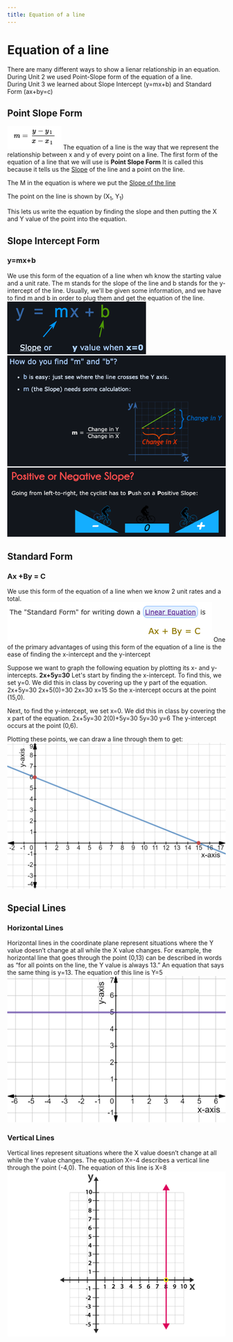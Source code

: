 ```yaml
---
title: Equation of a line
---
```

# Equation of a line
There are many different ways to show a lienar relationship in an equation.  During Unit 2 we used Point-Slope form of the equation of a line.  
During Unit 3 we learned about Slope Intercept (y=mx+b) and Standard Form (ax+by=c)

## Point Slope Form 

![](/Unit2/attatchments/Pasted%20image%2020211028080744.png)
The equation of a line is the way that we represent the relationship between x and y of every point on a line.
The first form of the equation of a line that we will use is **Point Slope Form**
It is called this because it tells us the [Slope](Unit2/Slopeofaline.md) of the line and a point on the line.

The M in the equation is where we put the [Slope of the line](Unit2/Slopeofaline.md)

The point on the line is shown by (X<sub>1</sub>, Y<sub>1</sub>)

This lets us write the equation by finding the slope and then putting the X and Y value of the point into the equation.


## Slope Intercept Form
### y=mx+b
We use this form of the equation of a line when wh know the starting value and a unit rate.
The m stands for the slope of the line and b stands for the y-intercept of the line. Usually, we'll be given some information, and we have to find m and b in order to plug them and get the equation of the line.
![](/Unit2/attatchments/Pasted%20image%2020211207074046.png)
![](/Unit2/attatchments/Pasted%20image%2020211207074114.png)
![](/Unit2/attatchments/Pasted%20image%2020211207074333.png)

## Standard Form
### Ax +By = C
We use this form of the equation of a line when we know 2 unit rates and a total.
![](/Unit2/attatchments/Pasted%20image%2020211207074645.png)
One of the primary advantages of using this form of the equation of a line is the ease of finding the x-intercept and the y-intercept

Suppose we want to graph the following equation by plotting its x- and y-intercepts.
**2x+5y=30**
Let's start by finding the x-intercept. To find this, we set y=0. We did this in class by covering up the y part of the equation.
2x+5y=30
2x+5(0)=30
2x=30
x=15
So the x-intercept occurs at the point (15,0).

Next, to find the y-intercept, we set x=0. We did this in class by covering the x part of the equation.
2x+5y=30
2(0)+5y=30
5y=30
y=6
The y-intercept occurs at the point (0,6).

Plotting these points, we can draw a line through them to get:
![](/Unit2/attatchments/Pasted%20image%2020211207075400.png)

## Special Lines
### Horizontal Lines
Horizontal lines in the coordinate plane represent situations where the Y value doesn’t change at all while the X value changes. For example, the horizontal line that goes through the point (0,13) can be described in words as “for all points on the line, the Y value is always 13.” An equation that says the same thing is y=13.
The equation of this line is Y=5
![](/Unit3/attatchments/Pasted%20image%2020211206082559.png)

### Vertical Lines
Vertical lines represent situations where the X value doesn’t change at all while the Y value changes. The equation X=-4 describes a vertical line through the point (-4,0).
The equation of this line is X=8
![](/Unit3/attatchments/Pasted%20image%2020211206082636.png)

